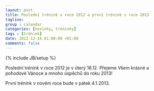 ```yaml
---
layout: post
title: Poslední trénink v roce 2012 a první trénink v roce 2013
tagline: 
group : calendar
categories: [novinky, treninky]
tags : [trénink]
date: 2012-12-16 01:00:00 +01:00
comments: false
---
```

{% include JB/setup %}

Poslední trénink v roce 2012 je v úterý 18.12. Přejeme Všem krásné a pohodové Vánoce a mnoho úspěchů do roku 2013!

První trénink v novém roce bude v pátek 4.1.2013.